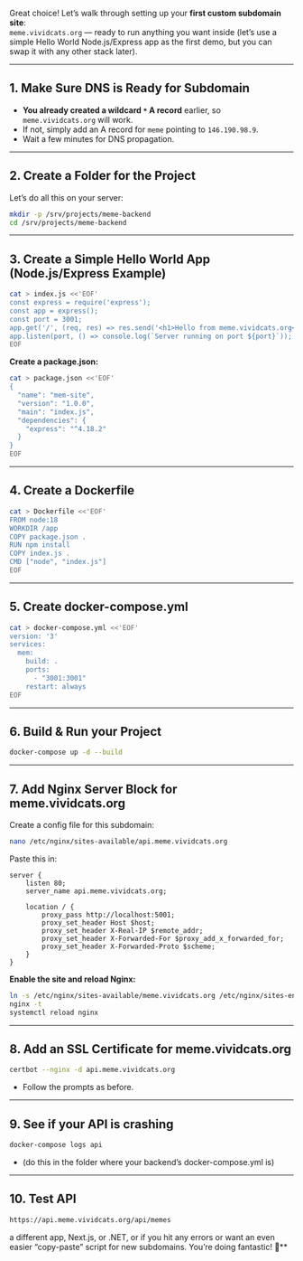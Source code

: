 Great choice! Let’s walk through setting up your **first custom subdomain site**:  
`meme.vividcats.org` — ready to run anything you want inside (let’s use a simple Hello World Node.js/Express app as the first demo, but you can swap it with any other stack later).

---

## **1. Make Sure DNS is Ready for Subdomain**

- **You already created a wildcard `*` A record** earlier, so `meme.vividcats.org` will work.
- If not, simply add an A record for `meme` pointing to `146.190.98.9`.
- Wait a few minutes for DNS propagation.

---

## **2. Create a Folder for the Project**

Let’s do all this on your server:

```bash
mkdir -p /srv/projects/meme-backend
cd /srv/projects/meme-backend
```

---

## **3. Create a Simple Hello World App (Node.js/Express Example)**

```bash
cat > index.js <<'EOF'
const express = require('express');
const app = express();
const port = 3001;
app.get('/', (req, res) => res.send('<h1>Hello from meme.vividcats.org</h1>'));
app.listen(port, () => console.log(`Server running on port ${port}`));
EOF
```

**Create a package.json:**
```bash
cat > package.json <<'EOF'
{
  "name": "mem-site",
  "version": "1.0.0",
  "main": "index.js",
  "dependencies": {
    "express": "^4.18.2"
  }
}
EOF
```

---

## **4. Create a Dockerfile**

```bash
cat > Dockerfile <<'EOF'
FROM node:18
WORKDIR /app
COPY package.json .
RUN npm install
COPY index.js .
CMD ["node", "index.js"]
EOF
```

---

## **5. Create docker-compose.yml**

```bash
cat > docker-compose.yml <<'EOF'
version: '3'
services:
  mem:
    build: .
    ports:
      - "3001:3001"
    restart: always
EOF
```

---

## **6. Build & Run your Project**

```bash
docker-compose up -d --build
```

---

## **7. Add Nginx Server Block for meme.vividcats.org**

Create a config file for this subdomain:

```bash
nano /etc/nginx/sites-available/api.meme.vividcats.org
```
Paste this in:

```nginx
server {
    listen 80;
    server_name api.meme.vividcats.org;

    location / {
        proxy_pass http://localhost:5001;
        proxy_set_header Host $host;
        proxy_set_header X-Real-IP $remote_addr;
        proxy_set_header X-Forwarded-For $proxy_add_x_forwarded_for;
        proxy_set_header X-Forwarded-Proto $scheme;
    }
}
```

**Enable the site and reload Nginx:**
```bash
ln -s /etc/nginx/sites-available/meme.vividcats.org /etc/nginx/sites-enabled/
nginx -t
systemctl reload nginx
```

---

## **8. Add an SSL Certificate for meme.vividcats.org**

```bash
certbot --nginx -d api.meme.vividcats.org
```
- Follow the prompts as before.

---

## **9. See if your API is crashing**

```bash
docker-compose logs api
```
- (do this in the folder where your backend’s docker-compose.yml is)


---
## **10. Test API**

```bash
https://api.meme.vividcats.org/api/memes
```

a different app, Next.js, or .NET, or if you hit any errors or want an even easier “copy-paste” script for new subdomains. You’re doing fantastic! 🚀**